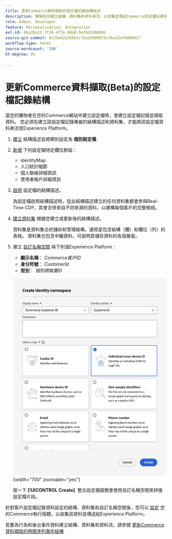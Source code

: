 ```yaml
---
title: 更新Commerce資料擷取的設定檔記錄結構描述
description: 瞭解如何建立結構、資料集和資料串流，以收集並傳送Commerce設定檔記錄資料給Experience Platform。
role: Admin, Developer
feature: Personalization, Integration
exl-id: 86a3ba12-7f26-4f7e-98a0-9af0d1d8d881
source-git-commit: 813be62b366b1c76a2b909079cfba31ef8000617
workflow-type: tm+mt
source-wordcount: '290'
ht-degree: 0%

---
```


# 更新Commerce資料擷取(Beta)的設定檔記錄結構

當您的購物者在您的Commerce網站中建立設定檔時，會建立設定檔記錄並擷取資料。 您必須先建立該設定檔記錄專屬的結構描述和資料集，才能將該設定檔資料串流至Experience Platform。

1. [建立](https://experienceleague.adobe.com/en/docs/experience-platform/xdm/ui/resources/schemas) 結構描述並將類別設定為 **個別設定檔**.

1. [新增](https://experienceleague.adobe.com/en/docs/experience-platform/xdm/ui/resources/schemas) 下列設定檔特定欄位群組：

   - identityMap
   - 人口統計細節
   - 個人聯絡詳細資訊
   - 使用者帳戶詳細資訊

1. [啟用](https://experienceleague.adobe.com/en/docs/experience-platform/xdm/ui/resources/schemas) 設定檔的結構描述。

   為設定檔啟用結構描述時，從此結構描述建立的任何資料集都會參與Real-Time CDP，其會合併來自不同來源的資料，以建構每個客戶的完整檢視。

1. [建立資料集](https://experienceleague.adobe.com/en/docs/platform-learn/implement-mobile-sdk/experience-cloud/platform) 根據您建立或更新後的結構描述。

   資料集是資料集合的儲存和管理結構，通常是包含結構（欄）和欄位（列）的表格。 資料集也包含中繼資料，可說明其儲存資料的各個層面。

1. 建立 [自訂名稱空間](https://experienceleague.adobe.com/en/docs/experience-platform/identity/features/namespaces#create-namespaces) 與下列值Experience Platform：

   - **顯示名稱**： _Commerce客戶ID_
   - **身分符號**： _CustomerId_
   - **型別**： _個別跨裝置ID_

   ![建立自訂名稱空間](assets/custom-namespace.png){width="700" zoomable="yes"}

   按一下 **[!UICONTROL Create]**. 整合設定檔服務會使用自訂名稱空間來拼接設定檔片段。

針對客戶設定檔記錄資料設定的結構、資料集和自訂名稱空間後，您可以 [設定](connect-data.md#data-collection) 您的Commerce執行個體，以收集該資料並傳送給Experience Platform。

若要為行為和後台事件資料建立結構、資料集和資料流，請參閱 [更新Commerce資料擷取的時間序列事件結構](update-xdm.md).
